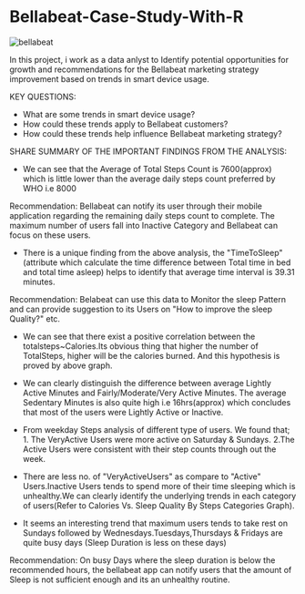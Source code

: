 # Bellabeat-Case-Study-With-R

![bellabeat](https://github.com/temidayo-egb/Bellabeat-Case-Study-With-R/assets/137461001/be5c5304-5e5d-4ebc-97d6-e6f2e831a216)

In this project, i work as a data anlyst to Identify potential opportunities for growth and recommendations for the Bellabeat marketing strategy improvement based on trends in smart device usage.

KEY QUESTIONS:

* What are some trends in smart device usage?
* How could these trends apply to Bellabeat customers?
* How could these trends help influence Bellabeat marketing strategy?

SHARE SUMMARY OF THE IMPORTANT FINDINGS FROM THE ANALYSIS:

* We can see that the Average of Total Steps Count is 7600(approx) which is little lower than the average daily steps count preferred by WHO i.e 8000 

Recommendation: Bellabeat can notify its user through their mobile application regarding the remaining daily steps count to complete. The maximum number of users fall into Inactive Category and Bellabeat can focus on these users.

* There is a unique finding from the above analysis, the "TimeToSleep" (attribute which calculate the time difference between Total time in bed and total time asleep) helps to identify that average time interval is 39.31 minutes.

Recommendation: Belabeat can use this data to Monitor the sleep Pattern and can provide suggestion to its Users on "How to improve the sleep Quality?" etc.

* We can see that there exist a positive correlation between the totalsteps~Calories.Its obvious thing that higher the number of TotalSteps, higher will be the calories burned. And this hypothesis is proved by above graph.

* We can clearly distinguish the difference between average Lightly Active Minutes and Fairly/Moderate/Very Active Minutes. The average Sedentary Minutes is also quite high i.e 16hrs(approx) which concludes that most of the users were Lightly Active or Inactive.

* From weekday Steps analysis of different type of users. We found that; 1. The VeryActive Users were more active on Saturday & Sundays. 2.The Active Users were consistent with their step counts through out the week.

* There are less no. of "VeryActiveUsers" as compare to "Active" Users.Inactive Users tends to spend more of their time sleeping which is unhealthy.We can clearly identify the underlying trends in each category of users(Refer to Calories Vs. Sleep Quality By Steps Categories Graph).

* It seems an interesting trend that maximum users tends to take rest on Sundays followed by Wednesdays.Tuesdays,Thursdays & Fridays are quite busy days (Sleep Duration is less on these days)

Recommendation: On busy Days where the sleep duration is below the recommended hours, the bellabeat app can notify users that the amount of Sleep is not sufficient enough and its an unhealthy routine.
